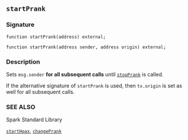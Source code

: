 ## `startPrank`

### Signature

```solidity
function startPrank(address) external;
```

```solidity
function startPrank(address sender, address origin) external;
```

### Description

Sets `msg.sender` **for all subsequent calls** until [`stopPrank`](./stop-prank.md) is called.

If the alternative signature of `startPrank` is used, then `tx.origin` is set as well for all subsequent calls.

### SEE ALSO

Spark Standard Library

[`startHoax`](../reference/spark-std/startHoax.md), [`changePrank`](../reference/spark-std/change-prank.md)
